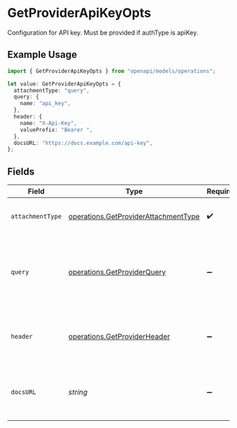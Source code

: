 # GetProviderApiKeyOpts

Configuration for API key. Must be provided if authType is apiKey.

## Example Usage

```typescript
import { GetProviderApiKeyOpts } from "openapi/models/operations";

let value: GetProviderApiKeyOpts = {
  attachmentType: "query",
  query: {
    name: "api_key",
  },
  header: {
    name: "X-Api-Key",
    valuePrefix: "Bearer ",
  },
  docsURL: "https://docs.example.com/api-key",
};
```

## Fields

| Field                                                                                        | Type                                                                                         | Required                                                                                     | Description                                                                                  | Example                                                                                      |
| -------------------------------------------------------------------------------------------- | -------------------------------------------------------------------------------------------- | -------------------------------------------------------------------------------------------- | -------------------------------------------------------------------------------------------- | -------------------------------------------------------------------------------------------- |
| `attachmentType`                                                                             | [operations.GetProviderAttachmentType](../../models/operations/getproviderattachmenttype.md) | :heavy_check_mark:                                                                           | How the API key should be attached to requests.                                              |                                                                                              |
| `query`                                                                                      | [operations.GetProviderQuery](../../models/operations/getproviderquery.md)                   | :heavy_minus_sign:                                                                           | Configuration for API key in query parameter. Must be provided if type is in-query.          |                                                                                              |
| `header`                                                                                     | [operations.GetProviderHeader](../../models/operations/getproviderheader.md)                 | :heavy_minus_sign:                                                                           | Configuration for API key in header. Must be provided if type is in-header.                  |                                                                                              |
| `docsURL`                                                                                    | *string*                                                                                     | :heavy_minus_sign:                                                                           | URL with more information about how to get or use an API key.                                | https://docs.example.com/api-key                                                             |